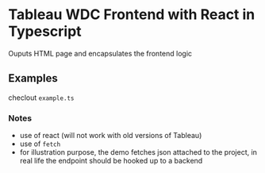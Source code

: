 # Tableau WDC Frontend with React in Typescript

Ouputs HTML page and encapsulates the frontend logic

## Examples

checlout `example.ts`

### Notes

* use of react (will not work with old versions of Tableau)
* use of `fetch`
* for illustration purpose, the demo fetches json attached to the project, in real life the endpoint should be hooked up to a backend